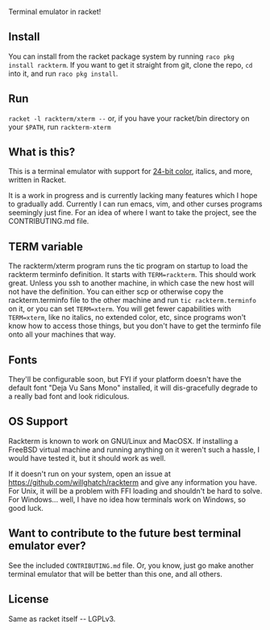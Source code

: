 Terminal emulator in racket!

Install
-------

You can install from the racket package system by running `raco pkg install rackterm`.  If you want to get it straight from git, clone the repo, `cd` into it, and run `raco pkg install`.

Run
---

`racket -l rackterm/xterm --`
or, if you have your racket/bin directory on your `$PATH`, run `rackterm-xterm`

What is this?
-------------

This is a terminal emulator with support for [24-bit color](https://gist.github.com/XVilka/8346728), italics, and more, written in Racket.

It is a work in progress and is currently lacking many features which I hope to gradually add.  Currently I can run emacs, vim, and other curses programs seemingly just fine.  For an idea of where I want to take the project, see the CONTRIBUTING.md file.

TERM variable
-------------

The rackterm/xterm program runs the tic program on startup to load the rackterm terminfo definition.  It starts with `TERM=rackterm`.  This should work great.  Unless you ssh to another machine, in which case the new host will not have the definition.  You can either scp or otherwise copy the rackterm.terminfo file to the other machine and run `tic rackterm.terminfo` on it, or you can set `TERM=xterm`.  You will get fewer capabilities with `TERM=xterm`, like no italics, no extended color, etc, since programs won't know how to access those things, but you don't have to get the terminfo file onto all your machines that way.

Fonts
-----

They'll be configurable soon, but FYI if your platform doesn't have the default font "Deja Vu Sans Mono" installed, it will dis-gracefully degrade to a really bad font and look ridiculous.

OS Support
----------

Rackterm is known to work on GNU/Linux and MacOSX.  If installing a FreeBSD virtual machine and running anything on it weren't such a hassle, I would have tested it, but it should work as well.

If it doesn't run on your system, open an issue at https://github.com/willghatch/rackterm and give any information you have.  For Unix, it will be a problem with FFI loading and shouldn't be hard to solve.  For Windows... well, I have no idea how terminals work on Windows, so good luck.

Want to contribute to the future best terminal emulator ever?
-------------------------------------------------------------

See the included `CONTRIBUTING.md` file.  Or, you know, just go make another terminal emulator that will be better than this one, and all others.

License
-------

Same as racket itself -- LGPLv3.
